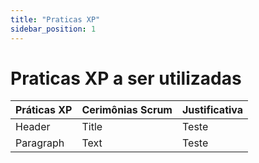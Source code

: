 ```yaml
---
title: "Praticas XP"
sidebar_position: 1
---
```



# Praticas XP a ser utilizadas

| Práticas XP      | Cerimônias Scrum | Justificativa |
| ----------- | ----------- |-----------|
| Header      | Title       | Teste |
| Paragraph   | Text        | Teste |